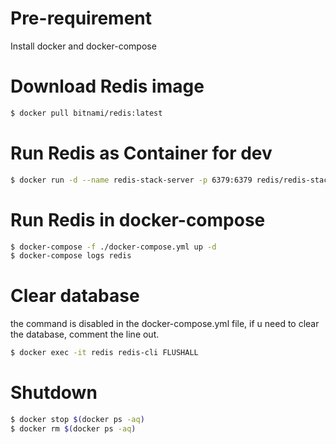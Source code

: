# Pre-requirement
Install docker and docker-compose

# Download Redis image
```bash
$ docker pull bitnami/redis:latest
```

# Run Redis as Container for dev 
```bash
$ docker run -d --name redis-stack-server -p 6379:6379 redis/redis-stack-server:latest
```

# Run Redis in docker-compose
```bash
$ docker-compose -f ./docker-compose.yml up -d
$ docker-compose logs redis
```

# Clear database
the command is disabled in the docker-compose.yml file,
if u need to clear the database, comment the line out.
```bash
$ docker exec -it redis redis-cli FLUSHALL
```

# Shutdown
```bash
$ docker stop $(docker ps -aq)
$ docker rm $(docker ps -aq)
```

